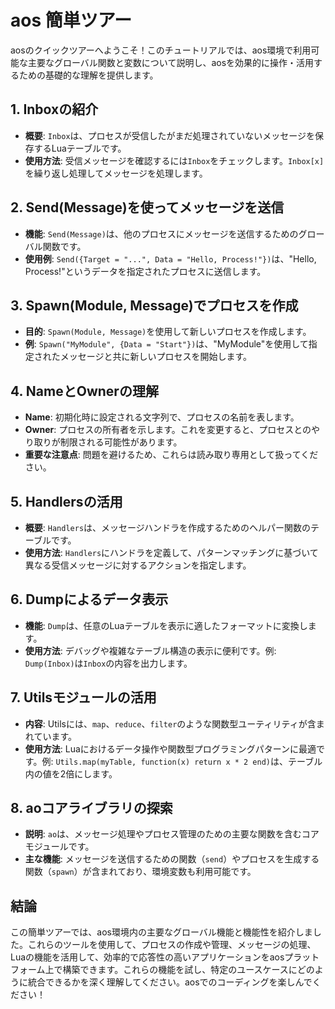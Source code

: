 # aos 簡単ツアー

aosのクイックツアーへようこそ！このチュートリアルでは、aos環境で利用可能な主要なグローバル関数と変数について説明し、aosを効果的に操作・活用するための基礎的な理解を提供します。

## 1. Inboxの紹介

- **概要**: `Inbox`は、プロセスが受信したがまだ処理されていないメッセージを保存するLuaテーブルです。
- **使用方法**: 受信メッセージを確認するには`Inbox`をチェックします。`Inbox[x]`を繰り返し処理してメッセージを処理します。

## 2. Send(Message)を使ってメッセージを送信

- **機能**: `Send(Message)`は、他のプロセスにメッセージを送信するためのグローバル関数です。
- **使用例**: `Send({Target = "...", Data = "Hello, Process!"})`は、"Hello, Process!"というデータを指定されたプロセスに送信します。

## 3. Spawn(Module, Message)でプロセスを作成

- **目的**: `Spawn(Module, Message)`を使用して新しいプロセスを作成します。
- **例**: `Spawn("MyModule", {Data = "Start"})`は、"MyModule"を使用して指定されたメッセージと共に新しいプロセスを開始します。

## 4. NameとOwnerの理解

- **Name**: 初期化時に設定される文字列で、プロセスの名前を表します。
- **Owner**: プロセスの所有者を示します。これを変更すると、プロセスとのやり取りが制限される可能性があります。
- **重要な注意点**: 問題を避けるため、これらは読み取り専用として扱ってください。

## 5. Handlersの活用

- **概要**: `Handlers`は、メッセージハンドラを作成するためのヘルパー関数のテーブルです。
- **使用方法**: `Handlers`にハンドラを定義して、パターンマッチングに基づいて異なる受信メッセージに対するアクションを指定します。

## 6. Dumpによるデータ表示

- **機能**: `Dump`は、任意のLuaテーブルを表示に適したフォーマットに変換します。
- **使用方法**: デバッグや複雑なテーブル構造の表示に便利です。例: `Dump(Inbox)`は`Inbox`の内容を出力します。

## 7. Utilsモジュールの活用

- **内容**: Utilsには、`map`、`reduce`、`filter`のような関数型ユーティリティが含まれています。
- **使用方法**: Luaにおけるデータ操作や関数型プログラミングパターンに最適です。例: `Utils.map(myTable, function(x) return x * 2 end)`は、テーブル内の値を2倍にします。

## 8. aoコアライブラリの探索

- **説明**: `ao`は、メッセージ処理やプロセス管理のための主要な関数を含むコアモジュールです。
- **主な機能**: メッセージを送信するための関数（`send`）やプロセスを生成する関数（`spawn`）が含まれており、環境変数も利用可能です。

## 結論

この簡単ツアーでは、aos環境内の主要なグローバル機能と機能性を紹介しました。これらのツールを使用して、プロセスの作成や管理、メッセージの処理、Luaの機能を活用して、効率的で応答性の高いアプリケーションをaosプラットフォーム上で構築できます。これらの機能を試し、特定のユースケースにどのように統合できるかを深く理解してください。aosでのコーディングを楽しんでください！

<!--
# aos Brief Tour

Welcome to a quick tour of aos! This tutorial will walk you through the key global functions and variables available in the aos environment, giving you a foundational understanding of how to interact with and utilize aos effectively.

## 1. Introduction to Inbox

- **What It Is**: `Inbox` is a Lua table that stores all messages received by your process but not yet handled.
- **How to Use**: Check `Inbox` to see incoming messages. Iterate through `Inbox[x]` to process these messages.

## 2. Sending Messages with Send(Message)

- **Functionality**: `Send(Message)` is a global function to send messages to other processes.
- **Usage Example**: `Send({Target = "...", Data = "Hello, Process!"})` sends a message with the data "Hello, Process!" to a specified process.

## 3. Creating Processes with Spawn(Module, Message)

- **Purpose**: Use `Spawn(Module, Message)` to create new processes.
- **Example**: `Spawn("MyModule", {Data = "Start"})` starts a new process using "MyModule" with the provided message.

## 4. Understanding Name and Owner

- **Name**: A string set during initialization, representing the process's name.
- **Owner**: Indicates the owner of the process. Changing this might restrict your ability to interact with your process.
- **Important Note**: Treat these as read-only to avoid issues.

## 5. Utilizing Handlers

- **What They Are**: `Handlers` is a table of helper functions for creating message handlers.
- **Usage**: Define handlers in `Handlers` to specify actions for different incoming messages based on pattern matching.

## 6. Data Representation with Dump

- **Function**: `Dump` converts any Lua table into a print-friendly format.
- **How to Use**: Useful for debugging or viewing complex table structures. Example: `Dump(Inbox)` prints the contents of `Inbox`.

## 7. Leveraging Utils Module

- **Contents**: Utils contains a collection of functional utilities like`map`, `reduce`, and `filter`.

- **Usage**: Great for data manipulation and functional programming patterns in Lua. For example, `Utils.map(myTable, function(x) return x * 2 end)` to double the values in a table.

## 8. Exploring the ao Core Library

- **Description**: `ao` is a core module that includes key functions for message handling and process management.
- **Key Features**: Includes functions for sending messages (`send`) and spawning processes (`spawn`), along with environment variables.

## Conclusion

This brief tour introduces you to the primary globals and functionalities within the aos environment. With these tools at your disposal, you can create and manage processes, handle messages, and utilize Lua's capabilities to build efficient and responsive applications on the aos platform. Experiment with these features to get a deeper understanding and to see how they can be integrated into your specific use cases. Happy coding in aos! -->
